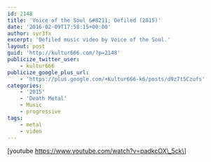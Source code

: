 ```yaml
---
id: 2148
title: 'Voice of the Soul &#8211; Defiled (2015)'
date: '2016-02-09T17:58:15+00:00'
author: syr3fx
excerpt: 'Defiled music video by Voice of the Soul.'
layout: post
guid: 'http://kultur666.com/?p=2148'
publicize_twitter_user:
    - kultur666
publicize_google_plus_url:
    - 'https://plus.google.com/+Kultur666-k6/posts/d9z7t5Czufs'
categories:
    - '2015'
    - 'Death Metal'
    - Music
    - progressive
tags:
    - metal
    - video
---
```


\[youtube https://www.youtube.com/watch?v=padkcOX\_5ck\]